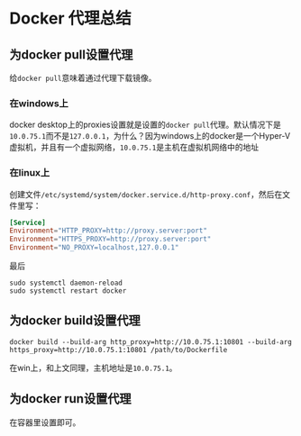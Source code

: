 # Docker 代理总结

## 为docker pull设置代理

给`docker pull`意味着通过代理下载镜像。

### 在windows上

docker desktop上的proxies设置就是设置的`docker pull`代理。默认情况下是`10.0.75.1`而不是`127.0.0.1`，为什么？因为windows上的docker是一个Hyper-V虚拟机，并且有一个虚拟网络，`10.0.75.1`是主机在虚拟机网络中的地址

### 在linux上

创建文件`/etc/systemd/system/docker.service.d/http-proxy.conf`，然后在文件里写：

```conf
[Service]
Environment="HTTP_PROXY=http://proxy.server:port"
Environment="HTTPS_PROXY=http://proxy.server:port"
Environment="NO_PROXY=localhost,127.0.0.1"
```

最后

```shell
sudo systemctl daemon-reload
sudo systemctl restart docker
```

## 为docker build设置代理

```shell
docker build --build-arg http_proxy=http://10.0.75.1:10801 --build-arg https_proxy=http://10.0.75.1:10801 /path/to/Dockerfile
```

在win上，和上文同理，主机地址是`10.0.75.1`。

## 为docker run设置代理

在容器里设置即可。

